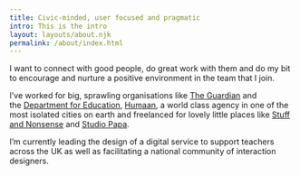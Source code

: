 ```yaml
---
title: Civic-minded, user focused and pragmatic
intro: This is the intro
layout: layouts/about.njk
permalink: /about/index.html
---
```

I want to connect with good people, do great work with them and do my bit to encourage and nurture a positive environment in the team that I join.

I’ve worked for big, sprawling organisations like [The Guardian](https://www.theguardian.com/uk) and the [Department for Education](https://www.gov.uk/government/organisations/department-for-education), [Humaan](http://humaan.com/), a world class agency in one of the most isolated cities on earth and freelanced for lovely little places like [Stuff and Nonsense](https://stuffandnonsense.co.uk/) and [Studio Papa](https://studiopapa.com.au/).

I’m currently leading the design of a digital service to support teachers across the UK as well as facilitating a national community of interaction designers.